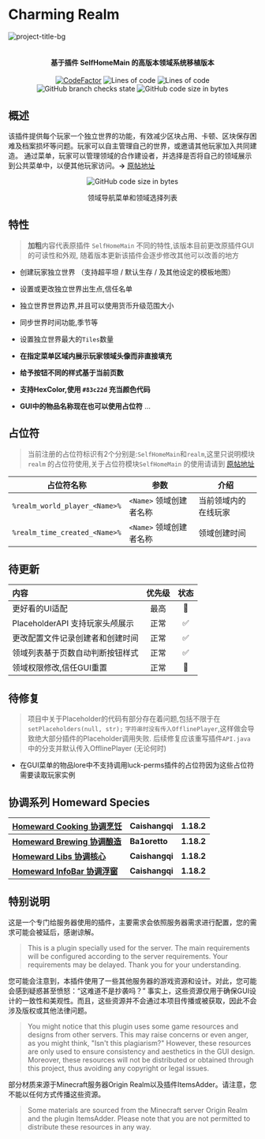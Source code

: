 # Charming Realm

![project-title-bg](https://github.com/user-attachments/assets/624149f2-23cc-4ce7-968c-5eda04c7c752)

<p align="center">
<img src = "https://i.imgur.com/EF6t6WA.png" alt="">
</p>

<h4 align="center">基于插件 SelfHomeMain 的高版本领域系统移植版本</h4>
<p align="center">
<a href="https://www.codefactor.io/repository/github/caishangqi/charming-realm-system"><img src="https://www.codefactor.io/repository/github/caishangqi/charming-realm-system/badge" alt="CodeFactor" /></a>
<img alt="Lines of code" src="https://img.shields.io/tokei/lines/github/Caishangqi/charming-realm-system">
<img alt="Lines of code" src="https://img.shields.io/badge/Spigot-1.16.5 to 1.20.1-green">
<img alt="GitHub branch checks state" src="https://img.shields.io/github/checks-status/Caishangqi/charming-realm-system/master?label=build">
<img alt="GitHub code size in bytes" src="https://img.shields.io/github/languages/code-size/Caishangqi/charming-realm-system">
</p>

## 概述

该插件提供每个玩家一个独立世界的功能，有效减少区块占用、卡顿、区块保存困难及档案损坏等问题。玩家可以自主管理自己的世界，或邀请其他玩家加入共同建造。
通过菜单，玩家可以管理领域的合作建设者，并选择是否将自己的领域展示到公共菜单中，以便其他玩家访问。**→** [原帖地址](https://www.minebbs.com/resources/selfhomemain-1-7-10-1-21.8693/)




<p align="center">
<img alt="GitHub code size in bytes" src="https://github.com/user-attachments/assets/2893f69c-6c72-4927-8fa2-d8255635ca25">
</p>
<p align="center">
领域导航菜单和领域选择列表
</p>

## 特性

> **加粗**内容代表原插件 `SelfHomeMain` 不同的特性,该版本目前更改原插件GUI的可读性和外观, 随着版本更新该插件会逐步修改其他可以改善的地方

- 创建玩家独立世界 （支持超平坦 / 默认生存 / 及其他设定的模板地图）
- 设置或更改独立世界出生点,信任名单
- 独立世界世界边界,并且可以使用货币升级范围大小
- 同步世界时间功能,季节等
- 设置独立世界最大的`Tiles`数量

- **在指定菜单区域内展示玩家领域头像而非直接填充**
- **给予按钮不同的样式基于当前页数**
- **支持HexColor,使用 `#83c22d` 充当颜色代码**
- **GUI中的物品名称现在也可以使用占位符**
  ...

## 占位符

> 当前注册的占位符标识有2个分别是:`SelfHomeMain`和`realm`,这里只说明模块 `realm`
> 的占位符使用,关于占位符模块`SelfHomeMain`
> 的使用请请到 [原帖地址](https://www.minebbs.com/resources/selfhomemain-1-7-10-1-21.8693/)

| 占位符名称                         | 参数               | 介绍         |
|-------------------------------|------------------|------------|
| `%realm_world_player_<Name>%` | `<Name>` 领域创建者名称 | 当前领域内的在线玩家 |
| `%realm_time_created_<Name>%` | `<Name>` 领域创建者名称 | 领域创建时间     |

## 待更新

| 内容                      | 优先级 | 状态 |
|:------------------------|:---:|:--:|
| 更好看的UI适配                | 最高  | 📝 |
| PlaceholderAPI 支持玩家头颅展示 | 正常  | ✅  |
| 更改配置文件记录创建者和创建时间        | 正常  | ✅  |
| 领域列表基于页数自动判断按钮样式        | 正常  | ✅  |
| 领域权限修改,信任GUI重置          | 正常  | 📌 |

## 待修复
> 项目中关于Placeholder的代码有部分存在着问题,包括不限于在 `setPlaceholders(null, str);` `字符串时没有传入OfflinePlayer`,这样做会导致绝大部分插件的Placeholder调用失败. 后续修复应该重写插件`API.java`中的分支并默认传入OfflinePlayer (无论何时)

- 在GUI菜单的物品lore中不支持调用luck-perms插件的占位符因为这些占位符需要读取玩家实例

## 协调系列 Homeward Species

| [Homeward Cooking 协调烹饪](https://github.com/Caishangqi/homeward-plugin-cooking)     | Caishangqi     | 1.18.2     |
|------------------------------------------------------------------------------------|----------------|------------|
| **[Homeward Brewing 协调酿造](https://github.com/Ba1oretto/Brewing)**                  | **Ba1oretto**  | **1.18.2** |
| **[Homeward Libs 协调核心](https://github.com/Caishangqi/homeward-plugin-lib)**        | **Caishangqi** | **1.18.2** |
| **[Homeward InfoBar 协调浮窗](https://github.com/Caishangqi/homeward-plugin-infobar)** | **Caishangqi** | **1.18.2** |

## 特别说明

这是一个专门给服务器使用的插件，主要需求会依照服务器需求进行配置，您的需求可能会被延后，感谢谅解。

> This is a plugin specially used for the server. The main requirements will be configured according to the server
> requirements. Your requirements may be delayed. Thank you for your understanding.

您可能会注意到，本插件使用了一些其他服务器的游戏资源和设计。对此，您可能会感到疑惑甚至愤怒：“这难道不是抄袭吗？”
事实上，这些资源仅用于确保GUI设计的一致性和美观性。而且，这些资源并不会通过本项目传播或被获取，因此不会涉及版权或其他法律问题。

> You might notice that this plugin uses some game resources and designs from other servers. This may raise concerns or
> even anger, as you might think, "Isn't this plagiarism?" However, these resources are only used to ensure consistency
> and aesthetics in the GUI design. Moreover, these resources will not be distributed or obtained through this project,
> thus avoiding any copyright or legal issues.

部分材质来源于Minecraft服务器Origin Realm以及插件ItemsAdder。请注意，您不能以任何方式传播这些资源。

> Some materials are sourced from the Minecraft server Origin Realm and the plugin ItemsAdder. Please note that you are
> not permitted to distribute these resources in any way.